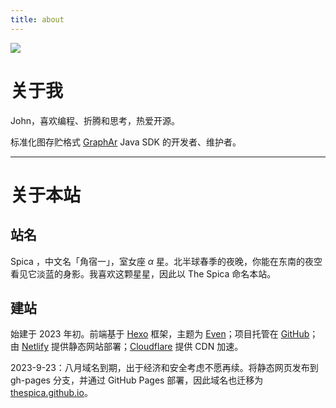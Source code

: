 ```yaml
---
title: about
---
```


![](https://www.google.com/logos/doodles/2016/first-day-of-fall-2016-northern-hemisphere-5139283208830976-hp2x.gif)

# 关于我

John，喜欢编程、折腾和思考，热爱开源。

标准化图存贮格式 [GraphAr](https://github.com/alibaba/GraphAr) Java SDK 的开发者、维护者。

---

# 关于本站

## 站名

Spica ，中文名「角宿一」，室女座 $\alpha$ 星。北半球春季的夜晚，你能在东南的夜空看见它淡蓝的身影。我喜欢这颗星星，因此以 The Spica 命名本站。

## 建站

始建于 2023 年初。前端基于 [Hexo](https://hexo.io/) 框架，主题为 [Even](https://github.com/ahonn/hexo-theme-even)；项目托管在 [GitHub](https://github.com/)；由 [Netlify](https://www.netlify.com/) 提供静态网站部署；[Cloudflare](https://www.cloudflare.com/zh-cn/) 提供 CDN 加速。

2023-9-23：八月域名到期，出于经济和安全考虑不愿再续。将静态网页发布到 gh-pages 分支，并通过 GitHub Pages 部署，因此域名也迁移为 [thespica.github.io](https://thespica.github.io/)。